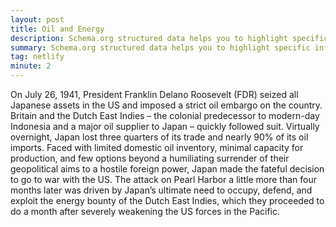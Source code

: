 ```yaml
---
layout: post
title: Oil and Energy
description: Schema.org structured data helps you to highlight specific information for search engines and to improve the way your page displays in SERPs
summary: Schema.org structured data helps you to highlight specific information for search engines and to improve the way your page displays in SERPs.
tag: netlify
minute: 2
---
```




On July 26, 1941, President Franklin Delano Roosevelt (FDR) seized all Japanese assets in the US and imposed a strict oil embargo on the country. Britain and the Dutch East Indies – the colonial predecessor to modern-day Indonesia and a major oil supplier to Japan – quickly followed suit. Virtually overnight, Japan lost three quarters of its trade and nearly 90% of its oil imports. Faced with limited domestic oil inventory, minimal capacity for production, and few options beyond a humiliating surrender of their geopolitical aims to a hostile foreign power, Japan made the fateful decision to go to war with the US. The attack on Pearl Harbor a little more than four months later was driven by Japan’s ultimate need to occupy, defend, and exploit the energy bounty of the Dutch East Indies, which they proceeded to do a month after severely weakening the US forces in the Pacific.

